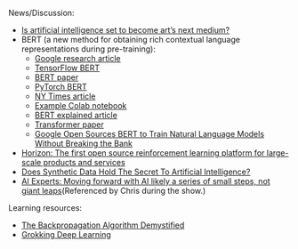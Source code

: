 News/Discussion:

- [Is artificial intelligence set to become art’s next medium?](https://www.christies.com/features/A-collaboration-between-two-artists-one-human-one-a-machine-9332-1.aspx)
- BERT (a new method for obtaining rich contextual language representations during pre-training):
    - [Google research article](https://ai.googleblog.com/2018/11/open-sourcing-bert-state-of-art-pre.html)
    - [TensorFlow BERT](https://github.com/google-research/bert)
    - [BERT paper](https://arxiv.org/abs/1810.04805)
    - [PyTorch BERT](https://github.com/huggingface/pytorch-pretrained-BERT)
    - [NY Times article](https://www.nytimes.com/2018/11/18/technology/artificial-intelligence-language.html)
    - [Example Colab notebook](https://colab.research.google.com/github/tensorflow/tpu/blob/master/tools/colab/bert_finetuning_with_cloud_tpus.ipynb)
    - [BERT explained article](https://towardsdatascience.com/bert-explained-state-of-the-art-language-model-for-nlp-f8b21a9b6270)
    - [Transformer paper](https://arxiv.org/pdf/1706.03762.pdf)
    - [Google Open Sources BERT to Train Natural Language Models Without Breaking the Bank](https://towardsdatascience.com/google-open-sources-bert-to-train-natural-language-models-without-breaking-the-bank-813ef38018fc)
- [Horizon: The first open source reinforcement learning platform for large-scale products and services](https://code.fb.com/ml-applications/horizon)
- [Does Synthetic Data Hold The Secret To Artificial Intelligence?](https://www.7wdata.be/business-leadership/does-synthetic-data-hold-the-secret-to-artificial-intelligence)
- [AI Experts: Moving forward with AI likely a series of small steps, not giant leaps](https://blogs.thomsonreuters.com/answerson/moving-forward-with-ai-likely-a-series-of-small-steps-not-giant-leaps)\(Referenced by Chris during the show.)

Learning resources:

- [The Backpropagation Algorithm Demystified](https://medium.com/@nathaliejeans7/the-backpropagation-algorithm-demystified-41b705229727)
- [Grokking Deep Learning](https://github.com/iamtrask/Grokking-Deep-Learning)